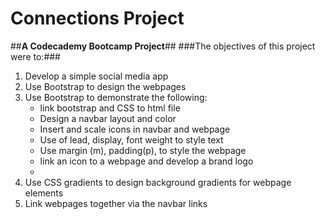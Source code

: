 Connections Project
======================
##**A Codecademy Bootcamp Project**##
###The objectives of this project were to:###
1. Develop a simple social media app
2. Use Bootstrap to design the webpages
3. Use Bootstrap to demonstrate the following:
   * link bootstrap and CSS to html file
   * Design a navbar layout and color
   * Insert and scale icons in navbar and webpage
   * Use of lead, display, font weight to style text
   * Use margin (m), padding(p), to style the webpage
   * link an icon to a webpage and develop a brand logo
   * 
4. Use CSS gradients to design background gradients for webpage elements
5. Link webpages together via the navbar links
